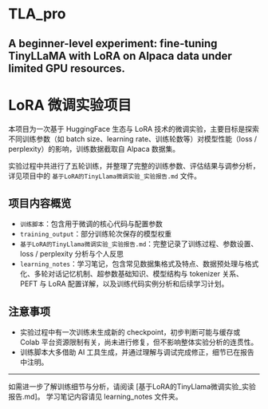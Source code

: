 # TLA_pro
A beginner-level experiment: fine-tuning TinyLLaMA with LoRA on Alpaca data under limited GPU resources.
---
# LoRA 微调实验项目

本项目为一次基于 HuggingFace 生态与 LoRA 技术的微调实验，主要目标是探索不同训练参数（如 batch size、learning rate、训练轮数等）对模型性能（loss / perplexity）的影响，训练数据截取自 Alpaca 数据集。

实验过程中共进行了五轮训练，并整理了完整的训练参数、评估结果与调参分析，详见项目中的 `基于LoRA的TinyLlama微调实验_实验报告.md` 文件。

## 项目内容概览

- `训练脚本`：包含用于微调的核心代码与配置参数  
- `training_output`：部分训练轮次保存的模型权重  
- `基于LoRA的TinyLlama微调实验_实验报告.md`：完整记录了训练过程、参数设置、loss / perplexity 分析与个人反思
- `learning_notes`：学习笔记，包含常见数据集格式及特点、数据预处理与格式化、多轮对话记忆机制、超参数基础知识、模型结构与 tokenizer 关系、PEFT 与 LoRA 配置详解，以及训练代码实例分析和后续学习计划。

## 注意事项

- 实验过程中有一次训练未生成新的 checkpoint，初步判断可能与缓存或 Colab 平台资源限制有关，尚未进行修复，但不影响整体实验分析的连贯性。
- 训练脚本大多借助 AI 工具生成，并通过理解与调试完成修正，细节已在报告中注明。

---

如需进一步了解训练细节与分析，请阅读 [基于LoRA的TinyLlama微调实验_实验报告.md]。
学习笔记内容请见 learning_notes 文件夹。
